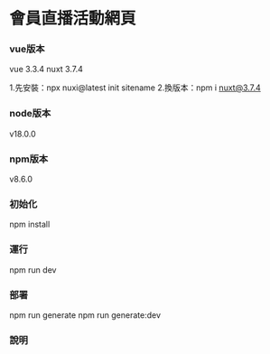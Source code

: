# 會員直播活動網頁

### vue版本
vue 3.3.4
nuxt 3.7.4

1.先安裝：npx nuxi@latest init sitename
2.換版本：npm i nuxt@3.7.4


### node版本
v18.0.0

### npm版本
v8.6.0

### 初始化  
npm install

### 運行
npm run dev

### 部署
npm run generate
npm run generate:dev

### 說明








